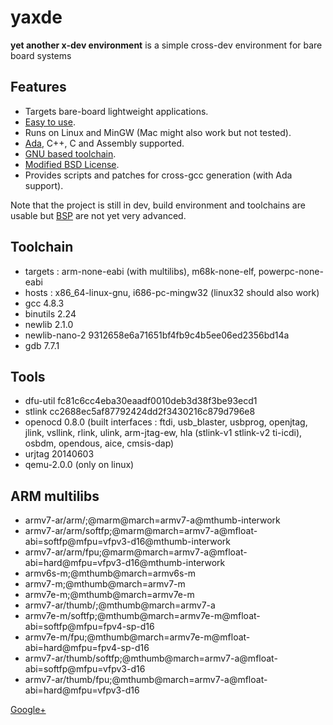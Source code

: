 # yaxde #
**yet another x-dev environment** is a simple cross-dev environment for bare board systems

## Features ##
  * Targets bare-board lightweight applications.
  * [Easy to use](GettingStarted.md).
  * Runs on Linux and MinGW (Mac might also work but not tested).
  * [Ada](AdaRuntime.md), C++, C and Assembly supported.
  * [GNU based toolchain](ToolchainInstallation.md).
  * [Modified BSD License](ProjectLicense.md).
  * Provides scripts and patches for cross-gcc generation (with Ada support).

Note that the project is still in dev, build environment and toolchains are usable but [BSP](SupportedBoards.md) are not yet very advanced.

## Toolchain ##
  * targets : arm-none-eabi (with multilibs), m68k-none-elf, powerpc-none-eabi
  * hosts : x86\_64-linux-gnu, i686-pc-mingw32 (linux32 should also work)
  * gcc 4.8.3
  * binutils 2.24
  * newlib 2.1.0
  * newlib-nano-2 9312658e6a71651bf4fb9c4b5ee06ed2356bd14a
  * gdb 7.7.1

## Tools ##
  * dfu-util fc81c6cc4eba30eaadf0010deb3d38f3be93ecd1
  * stlink cc2688ec5af87792424dd2f3430216c879d796e8
  * openocd 0.8.0 (built interfaces : ftdi, usb\_blaster, usbprog, openjtag, jlink, vsllink, rlink, ulink, arm-jtag-ew, hla (stlink-v1 stlink-v2 ti-icdi), osbdm,  opendous, aice, cmsis-dap)
  * urjtag 20140603
  * qemu-2.0.0 (only on linux)

## ARM multilibs ##
  * armv7-ar/arm/;@marm@march=armv7-a@mthumb-interwork
  * armv7-ar/arm/softfp;@marm@march=armv7-a@mfloat-abi=softfp@mfpu=vfpv3-d16@mthumb-interwork
  * armv7-ar/arm/fpu;@marm@march=armv7-a@mfloat-abi=hard@mfpu=vfpv3-d16@mthumb-interwork
  * armv6s-m;@mthumb@march=armv6s-m
  * armv7-m;@mthumb@march=armv7-m
  * armv7e-m;@mthumb@march=armv7e-m
  * armv7-ar/thumb/;@mthumb@march=armv7-a
  * armv7e-m/softfp;@mthumb@march=armv7e-m@mfloat-abi=softfp@mfpu=fpv4-sp-d16
  * armv7e-m/fpu;@mthumb@march=armv7e-m@mfloat-abi=hard@mfpu=fpv4-sp-d16
  * armv7-ar/thumb/softfp;@mthumb@march=armv7-a@mfloat-abi=softfp@mfpu=vfpv3-d16
  * armv7-ar/thumb/fpu;@mthumb@march=armv7-a@mfloat-abi=hard@mfpu=vfpv3-d16

<a href='https://plus.google.com/116322524897727490428'>Google+</a>